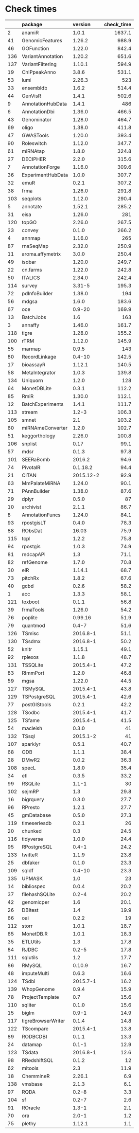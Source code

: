 # Check times

|    |package            |version   | check_time|
|:---|:------------------|:---------|----------:|
|2   |anamiR             |1.0.1     |     1637.1|
|41  |GenomicFeatures    |1.26.2    |      988.9|
|46  |GOFunction         |1.22.0    |      842.4|
|136 |VariantAnnotation  |1.20.2    |      651.6|
|137 |VariantFiltering   |1.10.1    |      594.9|
|19  |ChIPpeakAnno       |3.8.6     |      531.1|
|53  |lumi               |2.26.3    |        523|
|33  |ensembldb          |1.6.2     |      514.4|
|44  |GenVisR            |1.4.1     |      502.6|
|9   |AnnotationHubData  |1.4.1     |        486|
|6   |AnnotationDbi      |1.36.0    |      466.5|
|43  |Genominator        |1.28.0    |      464.7|
|69  |oligo              |1.38.0    |      411.8|
|47  |GWASTools          |1.20.0    |      393.4|
|90  |Roleswitch         |1.12.0    |      347.7|
|61  |miRNAtap           |1.8.0     |      324.8|
|27  |DECIPHER           |2.2.0     |      315.6|
|7   |AnnotationForge    |1.16.0    |      309.6|
|36  |ExperimentHubData  |1.0.0     |      307.7|
|32  |emuR               |0.2.1     |      307.2|
|38  |frma               |1.26.0    |      291.8|
|103 |seqplots           |1.12.0    |      290.4|
|5   |annotate           |1.52.1    |      285.2|
|31  |eisa               |1.26.0    |        281|
|120 |topGO              |2.26.0    |      267.5|
|23  |convey             |0.1.0     |      266.2|
|4   |annmap             |1.16.0    |        265|
|87  |rnaSeqMap          |2.32.0    |      250.9|
|11  |aroma.affymetrix   |3.0.0     |      250.4|
|49  |isobar             |1.20.0    |      249.7|
|22  |cn.farms           |1.22.0    |      242.8|
|50  |ITALICS            |2.34.0    |      242.4|
|114 |survey             |3.31-5    |      195.3|
|72  |pdInfoBuilder      |1.38.0    |        194|
|56  |mdgsa              |1.6.0     |      183.6|
|67  |oce                |0.9-20    |      169.9|
|13  |BatchJobs          |1.6       |        163|
|3   |annaffy            |1.46.0    |      161.7|
|118 |tigre              |1.28.0    |      155.2|
|100 |rTRM               |1.12.0    |      145.9|
|55  |marmap             |0.9.5     |        143|
|80  |RecordLinkage      |0.4-10    |      142.5|
|17  |bioassayR          |1.12.1    |      140.5|
|58  |MetaIntegrator     |1.0.3     |      139.8|
|134 |Uniquorn           |1.2.0     |        128|
|64  |MonetDBLite        |0.3.1     |      112.2|
|85  |RmiR               |1.30.0    |      112.1|
|12  |BatchExperiments   |1.4.1     |      111.7|
|113 |stream             |1.2-3     |      106.3|
|105 |smnet              |2.1       |      103.2|
|60  |miRNAmeConverter   |1.2.0     |      102.7|
|51  |keggorthology      |2.26.0    |      100.8|
|106 |snplist            |0.17      |       99.1|
|57  |mdsr               |0.1.3     |       97.8|
|101 |SEERaBomb          |2016.2    |       94.6|
|74  |PivotalR           |0.1.18.2  |       94.4|
|21  |CITAN              |2015.12-2 |       92.9|
|63  |MmPalateMiRNA      |1.24.0    |       90.1|
|71  |PAnnBuilder        |1.38.0    |       87.6|
|29  |dplyr              |0.5.0     |         87|
|10  |archivist          |2.1.1     |       86.7|
|8   |AnnotationFuncs    |1.24.0    |       84.1|
|93  |rpostgisLT         |0.4.0     |       78.3|
|88  |RObsDat            |16.03     |       75.9|
|115 |tcpl               |1.2.2     |       75.8|
|94  |rpostgis           |1.0.3     |       74.9|
|81  |redcapAPI          |1.3       |       71.1|
|82  |refGenome          |1.7.0     |       70.8|
|30  |eiR                |1.14.1    |       68.7|
|73  |pitchRx            |1.8.2     |       67.6|
|40  |gcbd               |0.2.6     |       58.2|
|1   |acc                |1.3.3     |       58.1|
|121 |toxboot            |0.1.1     |       56.8|
|39  |frmaTools          |1.26.0    |       54.2|
|76  |poplite            |0.99.16   |       51.9|
|79  |quantmod           |0.4-7     |       51.6|
|126 |TSmisc             |2016.8-1  |       51.1|
|130 |TSsdmx             |2016.8-1  |       50.2|
|52  |knitr              |1.15.1    |       49.1|
|92  |rplexos            |1.1.8     |       48.7|
|131 |TSSQLite           |2015.4-1  |       47.2|
|83  |RImmPort           |1.2.0     |       46.8|
|59  |mgsa               |1.22.0    |       44.5|
|127 |TSMySQL            |2015.4-1  |       43.8|
|129 |TSPostgreSQL       |2015.4-1  |       42.6|
|77  |postGIStools       |0.2.1     |       42.2|
|128 |TSodbc             |2015.4-1  |       41.7|
|125 |TSfame             |2015.4-1  |       41.5|
|54  |macleish           |0.3.0     |         41|
|132 |TSsql              |2015.1-2  |         41|
|107 |sparklyr           |0.5.1     |       40.7|
|68  |ODB                |1.1.1     |       38.4|
|28  |DMwR2              |0.0.2     |       36.3|
|108 |specL              |1.8.0     |       35.4|
|34  |etl                |0.3.5     |       33.2|
|99  |RSQLite            |1.1-1     |         30|
|102 |sejmRP             |1.3       |       29.8|
|16  |bigrquery          |0.3.0     |       27.7|
|96  |RPresto            |1.2.1     |       27.7|
|45  |gmDatabase         |0.5.0     |       27.3|
|119 |timeseriesdb       |0.2.1     |         26|
|20  |chunked            |0.3       |       24.5|
|116 |tidyverse          |1.0.0     |       24.4|
|95  |RPostgreSQL        |0.4-1     |       24.2|
|133 |twitteR            |1.1.9     |       23.8|
|25  |dbfaker            |0.1.0     |       23.3|
|109 |sqldf              |0.4-10    |       23.3|
|135 |UPMASK             |1.0       |         23|
|14  |bibliospec         |0.0.4     |       20.2|
|37  |filehashSQLite     |0.2-4     |       20.2|
|42  |genomicper         |1.6       |       20.1|
|26  |DBItest            |1.4       |       19.9|
|66  |oai                |0.2.2     |         19|
|112 |storr              |1.0.1     |       18.7|
|65  |MonetDB.R          |1.0.1     |       18.3|
|35  |ETLUtils           |1.3       |       17.8|
|84  |RJDBC              |0.2-5     |       17.8|
|111 |sqlutils           |1.2       |       17.7|
|86  |RMySQL             |0.10.9    |       16.7|
|48  |imputeMulti        |0.6.3     |       16.6|
|124 |TSdbi              |2015.7-1  |       16.2|
|139 |WhopGenome         |0.9.4     |       15.9|
|78  |ProjectTemplate    |0.7       |       15.6|
|110 |sqliter            |0.1.0     |       15.6|
|15  |biglm              |0.9-1     |       14.9|
|117 |tigreBrowserWriter |0.1.4     |       14.8|
|122 |TScompare          |2015.4-1  |       13.8|
|89  |RODBCDBI           |0.1.1     |       13.3|
|24  |datamap            |0.1-1     |       12.9|
|123 |TSdata             |2016.8-1  |       12.6|
|98  |RRedshiftSQL       |0.1.2     |         12|
|62  |mitools            |2.3       |       11.9|
|18  |ChemmineR          |2.26.1    |        6.9|
|138 |vmsbase            |2.1.3     |        6.1|
|97  |RQDA               |0.2-8     |        3.3|
|104 |sf                 |0.2-7     |        2.6|
|91  |ROracle            |1.3-1     |        2.1|
|70  |ora                |2.0-1     |        1.2|
|75  |plethy             |1.12.1    |        1.1|


